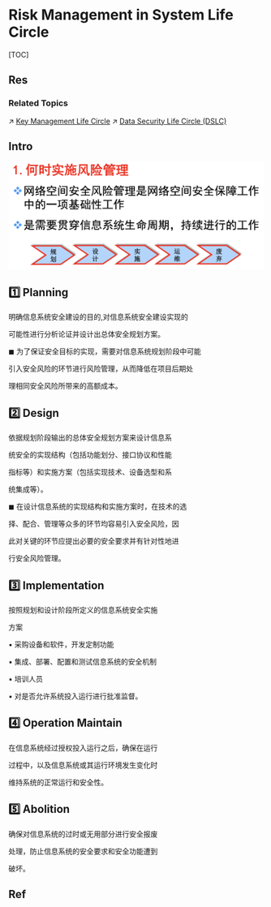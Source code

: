 # Risk Management in System Life Circle

[TOC]



## Res
### Related Topics
↗ [Key Management Life Circle](../../🚬%20Cryptology/Key%20Management/📌%20Key%20Management%20Life%20Circle/Key%20Management%20Life%20Circle.md)
↗ [Data Security Life Circle (DSLC)](../../Data%20Security/Data%20Protection%20&%20Security/Data%20Security%20Life%20Circle%20(DSLC).md)



## Intro
![](../../../../Assets/Pics/Screenshot%202023-10-08%20at%2011.31.06AM.png)



## 1️⃣ Planning
明确信息系统安全建设的目的,对信息系统安全建设实现的

可能性进行分析论证并设计出总体安全规划方案。

◼ 为了保证安全目标的实现，需要对信息系统规划阶段中可能

引入安全风险的环节进行风险管理，从而降低在项目后期处

理相同安全风险所带来的高额成本。



## 2️⃣ Design
依据规划阶段输出的总体安全规划方案来设计信息系

统安全的实现结构（包括功能划分、接口协议和性能

指标等）和实施方案（包括实现技术、设备选型和系

统集成等）。

◼ 在设计信息系统的实现结构和实施方案时，在技术的选

择、配合、管理等众多的环节均容易引入安全风险，因

此对关键的环节应提出必要的安全要求并有针对性地进

行安全风险管理。



## 3️⃣ Implementation
按照规划和设计阶段所定义的信息系统安全实施

方案

▪ 采购设备和软件，开发定制功能

▪ 集成、部署、配置和测试信息系统的安全机制

▪ 培训人员

▪ 对是否允许系统投入运行进行批准监督。


## 4️⃣ Operation Maintain
在信息系统经过授权投入运行之后，确保在运行

过程中，以及信息系统或其运行环境发生变化时

维持系统的正常运行和安全性。


## 5️⃣ Abolition
确保对信息系统的过时或无用部分进行安全报废

处理，防止信息系统的安全要求和安全功能遭到

破坏。



## Ref

